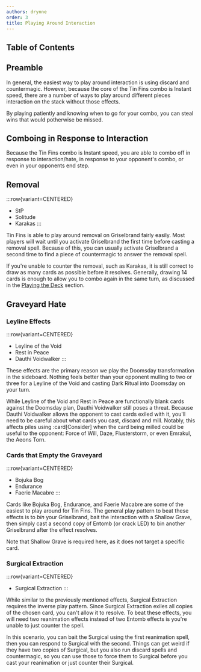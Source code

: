 ```yaml
---
authors: drynne
order: 3
title: Playing Around Interaction
---
```


## Table of Contents

## Preamble

In general, the easiest way to play around interaction is using discard and countermagic. However, because the core of the Tin Fins combo is Instant speed, there are a number of ways to play around different pieces interaction on the stack without those effects.

By playing patiently and knowing when to go for your combo, you can steal wins that would potherwise be missed. 

## Comboing in Response to Interaction

Because the Tin Fins combo is Instant speed, you are able to combo off in response to interaction/hate, in response to your opponent's combo, or even in your opponents end step. 

## Removal

:::row{variant=CENTERED}
- StP
- Solitude
- Karakas
:::

Tin Fins is able to play around removal on Griselbrand fairly easily. Most players will wait until you activate Griselbrand the first time before casting a removal spell. Because of this, you can usually activate Griselbrand a second time to find a piece of countermagic to answer the removal spell. 

If you're unable to counter the removal, such as Karakas, it is still correct to draw as many cards as possible before it resolves. Generally, drawing 14 cards is enough to allow you to combo again in the same turn, as discussed in the [Playing the Deck](/markdown/chapters/entombsday/playing-the-deck) section.

## Graveyard Hate

### Leyline Effects

:::row{variant=CENTERED}
- Leyline of the Void
- Rest in Peace
- Dauthi Voidwalker
:::

These effects are the primary reason we play the Doomsday transformation in the sideboard. Nothing feels better than your opponent mulling to two or three for a Leyline of the Void and casting Dark Ritual into Doomsday on your turn.

While Leyline of the Void and Rest in Peace are functionally blank cards against the Doomsday plan, Dauthi Voidwalker still poses a threat. Because Dauthi Voidwalker allows the opponent to cast cards exiled with it, you'll need to be careful about what cards you cast, discard and mill. Notably, this affects piles using :card[Consider] when the card being milled could be useful to the opponent: Force of Will, Daze, Flusterstorm, or even Emrakul, the Aeons Torn.

### Cards that Empty the Graveyard

:::row{variant=CENTERED}
- Bojuka Bog
- Endurance
- Faerie Macabre
:::

Cards like Bojuka Bog, Endurance, and Faerie Macabre are some of the easiest to play around for Tin Fins. The general play pattern to beat these effects is to *bin* your Griselbrand, bait the interaction with a Shallow Grave, then simply cast a second copy of Entomb (or crack LED) to bin another Griselbrand after the effect resolves. 

Note that Shallow Grave is required here, as it does not target a specific card.

### Surgical Extraction

:::row{variant=CENTERED}
- Surgical Extraction
:::

While similar to the previously mentioned effects, Surgical Extraction requires the inverse play pattern. Since Surgical Extraction exiles all copies of the chosen card, you can't allow it to resolve. To beat these effects, you will need two reanimation effects instead of two Entomb effects is you're unable to just counter the spell.

In this scenario, you can bait the Surgical using the first reanimation spell, then you can respond to Surgical with the second. Things can get weird if they have two copies of Surgical, but you also run discard spells and countermagic, so you can use those to force them to Surgical before you cast your reanimation or just counter their Surgical.



